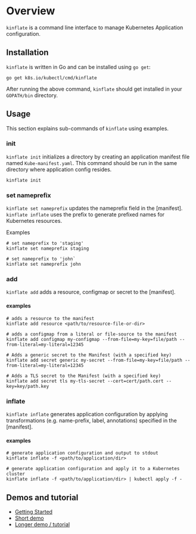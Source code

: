 # Overview

`kinflate` is a command line interface to manage Kubernetes Application configuration. 

## Installation

`kinflate` is written in Go and can be installed using `go get`:

<!-- @installKinflate @test -->
```shell
go get k8s.io/kubectl/cmd/kinflate
```

After running the above command, `kinflate` should get installed in your `GOPATH/bin` directory.

## Usage

This section explains sub-commands of `kinflate` using examples. 

### init 
`kinflate init` initializes a directory by creating an application manifest file named `Kube-manifest.yaml`. This command should be run in the same directory where application config resides.

```shell
kinflate init
```

### set nameprefix

`kinflate set nameprefix` updates the nameprefix field in the [manifest].
`kinflate inflate` uses the prefix to generate prefixed names for Kubernetes resources.

Examples
```shell
# set nameprefix to 'staging'
kinflate set nameprefix staging

# set nameprefix to 'john`
kinflate set nameprefix john
```

### add 
`kinflate add` adds a resource, configmap or secret to the [manifest]. 

#### examples
```shell
# adds a resource to the manifest
kinflate add resource <path/to/resource-file-or-dir>

# adds a configmap from a literal or file-source to the manifest
kinflate add configmap my-configmap --from-file=my-key=file/path --from-literal=my-literal=12345

# Adds a generic secret to the Manifest (with a specified key)
kinflate add secret generic my-secret --from-file=my-key=file/path --from-literal=my-literal=12345

# Adds a TLS secret to the Manifest (with a specified key)
kinflate add secret tls my-tls-secret --cert=cert/path.cert --key=key/path.key        
```

### inflate
`kinflate inflate` generates application configuration by applying
transformations (e.g. name-prefix, label, annotations) specified in the [manifest].

#### examples
```shell
# generate application configuration and output to stdout
kinflate inflate -f <path/to/application/dir>

# generate application configuration and apply it to a Kubernetes cluster
kinflate inflate -f <path/to/application/dir> | kubectl apply -f -
```


## Demos and tutorial

 * [Getting Started](getting_started.md)
 * [Short demo](shortDemo.md)
 * [Longer demo / tutorial](longerDemo/README.md)

